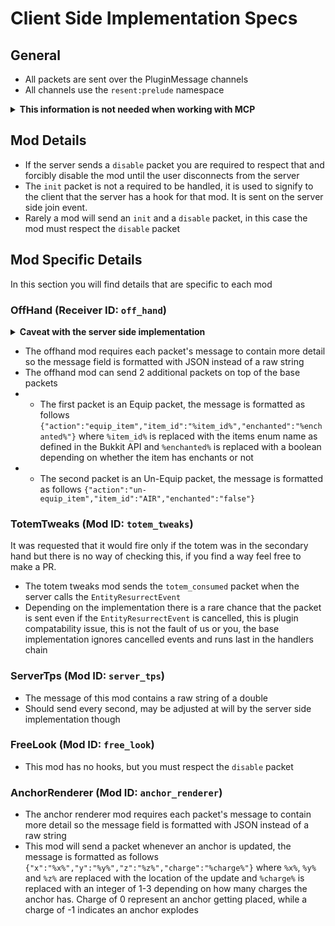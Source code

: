 # Client Side Implementation Specs

## General
- All packets are sent over the PluginMessage channels
- All channels use the `resent:prelude` namespace
<details>
<summary><strong>This information is not needed when working with MCP</strong></summary>
- Because we use the PluginChannel, all packets are `Play` packets
</details>

## Mod Details
- If the server sends a `disable` packet you are required to respect that and forcibly disable the mod until the user disconnects from the server
- The `init` packet is not a required to be handled, it is used to signify to the client that the server has a hook for that mod. It is sent on the server side join event.
- Rarely a mod will send an `init` and a `disable` packet, in this case the mod must respect the `disable` packet

## Mod Specific Details
In this section you will find details that are specific to each mod

### OffHand (Receiver ID: `off_hand`)
<details>
<summary><strong>Caveat with the server side implementation</strong></summary>
There are some caveats with this mod, when the server is using the base implementation this packet will only get sent every `0.5s` (`10 ticks`).<br/>
The reason for this is that there is no singular guaranteed method to check if the offhand item has been changed.<br/>
So we run a task timer to see if the value has changed from last iteration, this also (marginally) reduces memory usage client side.<br/>
You only have to construct an item stack with the material type and enchant it with a random enchant to display as those are the only things that matter to display the item
</details>

- The offhand mod requires each packet's message to contain more detail so the message field is formatted with JSON instead of a raw string
- The offhand mod can send 2 additional packets on top of the base packets
- - The first packet is an Equip packet, the message is formatted as follows `{"action":"equip_item","item_id":"%item_id%","enchanted":"%enchanted%"}` where `%item_id%` is replaced with the items enum name as defined in the Bukkit API and `%enchanted%` is replaced with a boolean depending on whether the item has enchants or not 
- - The second packet is an Un-Equip packet, the message is formatted as follows `{"action":"un-equip_item","item_id":"AIR","enchanted":"false"}`

### TotemTweaks (Mod ID: `totem_tweaks`)
It was requested that it would fire only if the totem was in the secondary hand but there is no way of checking this, if you find a way feel free to make a PR.

- The totem tweaks mod sends the `totem_consumed` packet when the server calls the `EntityResurrectEvent`
- Depending on the implementation there is a rare chance that the packet is sent even if the `EntityResurrectEvent` is cancelled, this is plugin compatability issue, this is not the fault of us or you, the base implementation ignores cancelled events and runs last in the handlers chain

### ServerTps (Mod ID: `server_tps`)
- The message of this mod contains a raw string of a double
- Should send every second, may be adjusted at will by the server side implementation though

### FreeLook (Mod ID: `free_look`)
- This mod has no hooks, but you must respect the `disable` packet

### AnchorRenderer (Mod ID: `anchor_renderer`)
- The anchor renderer mod requires each packet's message to contain more detail so the message field is formatted with JSON instead of a raw string
- This mod will send a packet whenever an anchor is updated, the message is formatted as follows
`{"x":"%x%","y":"%y%","z":"%z%","charge":"%charge%"}` where `%x%`, `%y%` and `%z%` are replaced with the location of the update and `%charge%` is replaced with an integer of 1-3 depending on how many charges the anchor has. Charge of 0 represent an anchor getting placed, while a charge of -1 indicates an anchor explodes